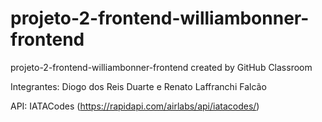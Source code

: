 # projeto-2-frontend-williambonner-frontend
projeto-2-frontend-williambonner-frontend created by GitHub Classroom

Integrantes: Diogo dos Reis Duarte e Renato Laffranchi Falcão

API: IATACodes (https://rapidapi.com/airlabs/api/iatacodes/)
